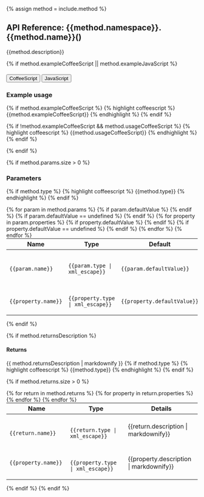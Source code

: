 {% assign method = include.method %}
<h2>API Reference: {{method.namespace}}.{{method.name}}()</h2>

{{method.description}}







{% if method.exampleCoffeeScript || method.exampleJavaScript %}

<div class="clearfix">
  <div class="btn-group btn-group-xs pull-right" role="group" style="margin-top: 20px;">
    <button type="button" data-role="type-switch" data-type="coffee" class="btn btn-primary active">CoffeeScript</button>
    <button type="button" data-role="type-switch" data-type="js" class="btn btn-default">JavaScript</button>
  </div>
  <h3>Example usage</h3>
</div>

<div data-role="example-code" data-type="coffee">

{% if method.exampleCoffeeScript %}
{% highlight coffeescript %}
{{method.exampleCoffeeScript}}
{% endhighlight %}
{% endif %}

{% if !method.exampleCoffeeScript && method.usageCoffeeScript %}
{% highlight coffeescript %}
{{method.usageCoffeeScript}}
{% endhighlight %}
{% endif %}

</div>
<div data-role="example-code" data-type="js" style="display: none;">

{% if method.exampleJavaScript %}
{% highlight javascript %}
{{method.exampleJavaScript}}
{% endhighlight %}
{% endif %}

{% if !method.exampleJavaScript && method.usageJavaScript %}
{% highlight javascript %}
{{method.usageJavaScript}}
{% endhighlight %}
{% endif %}

</div>

{% endif %}





{% if method.params.size > 0 %}
### Parameters
{% if method.type %}
{% highlight coffeescript %}
{{method.type}}
{% endhighlight %}
{% endif %}
<table class="table" style="margin:0;">
  <thead>
    <tr>
      <th>Name</th>
      <th>Type</th>
      <th>Default</th>
      <th>Details</th>
    </tr>
  </thead>
  <tbody>
  {% for param in method.params %}
  <tr>
    <td class="highlight">
      <code class="language-coffeescript" data-lang="coffeescript">
        {{param.name}}
      </code>
    </td>
    <td class="highlight">
      <code class="language-coffeescript" data-lang="coffeescript">
      {{param.type | xml_escape}}
      </code>
    </td>
    {% if param.defaultValue %}
    <td class="highlight">
      <code class="language-coffeescript" data-lang="coffeescript">
      {{param.defaultValue}}
      </code>
    </td>
    {% endif %}
    {% if param.defaultValue == undefined %}
    <td></td>
    {% endif %}
    <td>{{param.description | markdownify}}</td>
  </tr>
    {% for property in param.properties %}
      <tr>
        <td class="property table_property">
          <code class="language-coffeescript" data-lang="coffeescript">
            {{property.name}}
          </code>
        </td>
        <td class="highlight table_property">
          <code class="language-coffeescript" data-lang="coffeescript">
          {{property.type | xml_escape}}
          </code>
        </td>
        {% if property.defaultValue %}
        <td class="highlight table_property">
          <code class="language-coffeescript" data-lang="coffeescript">
          {{property.defaultValue}}
          </code>
        </td>
        {% endif %}
        {% if property.defaultValue == undefined %}
        <td class="table_property"></td>
        {% endif %}
        <td class="table_property">{{property.description | markdownify}}</td>
      </tr>
    {% endfor %}
  {% endfor %}
  </tbody>
</table>

{% endif %}


{% if method.returnsDescription %}
<h4>Returns</h4>
{{ method.returnsDescription | markdownify }}
{% if method.type %}
{% highlight coffeescript %}
{{method.type}}
{% endhighlight %}
{% endif %}

{% if method.returns.size > 0 %}

<table class="table" style="margin:0;">
  <thead>
    <tr>
      <th>Name</th>
      <th>Type</th>
      <th>Details</th>
    </tr>
  </thead>
  <tbody>
  {% for return in method.returns %}
    <tr>
      <td class="highlight">
        <code class="language-coffeescript" data-lang="coffeescript">
          {{return.name}}
        </code>
      </td>
      <td class="highlight">
        <code class="language-coffeescript" data-lang="coffeescript">
        {{return.type | xml_escape}}
        </code>
      </td>
      <td>{{return.description | markdownify}}</td>
    </tr>
    {% for property in return.properties %}
      <tr>
        <td class="property table_property">
          <code>{{property.name}}</code>
        </td>
        <td class="highlight table_property">
          <code class="language-coffeescript" data-lang="coffeescript">
          {{property.type | xml_escape}}
          </code>
        </td>
        <td class="table_property">{{property.description | markdownify}}</td>
      </tr>
    {% endfor %}
  {% endfor %}
  </tbody>
</table>

{% endif %}
{% endif %}

<br><br>
